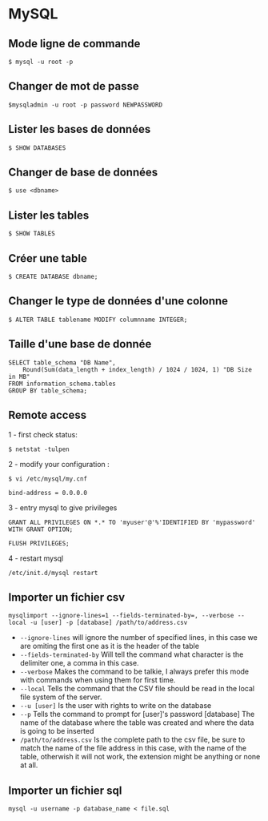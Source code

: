 # MySQL

## Mode ligne de commande

`$ mysql -u root -p`

## Changer de mot de passe

`$mysqladmin -u root -p password NEWPASSWORD`

## Lister les bases de données

`$ SHOW DATABASES`

## Changer de base de données

`$ use <dbname>`

## Lister les tables

`$ SHOW TABLES`

## Créer une table

`$ CREATE DATABASE dbname;`

## Changer le type de données d'une colonne

`$ ALTER TABLE tablename MODIFY columnname INTEGER;`


## Taille d'une base de donnée

```
SELECT table_schema "DB Name", 
    Round(Sum(data_length + index_length) / 1024 / 1024, 1) "DB Size in MB" 
FROM information_schema.tables
GROUP BY table_schema;
``` 
## Remote access

1 - first check status:

`$ netstat -tulpen`

2 - modify your configuration :

`$ vi /etc/mysql/my.cnf`

`bind-address = 0.0.0.0`

3 - entry mysql to give privileges
 
```
GRANT ALL PRIVILEGES ON *.* TO 'myuser'@'%'IDENTIFIED BY 'mypassword' WITH GRANT OPTION;

FLUSH PRIVILEGES;
```

4 - restart mysql

`/etc/init.d/mysql restart`

## Importer un fichier csv

```
mysqlimport --ignore-lines=1 --fields-terminated-by=, --verbose --local -u [user] -p [database] /path/to/address.csv
```
* `--ignore-lines` will ignore the number of specified lines, in this case we are omiting the first one as it is the header of the table
* `--fields-terminated-by` Will tell the command what character is the delimiter one, a comma in this case.
* `--verbose` Makes the command to be talkie, I always prefer this mode with commands when using them for first time.
* `--local` Tells the command that the CSV file should be read in the local file system of the server.
* `--u [user]` Is the user with rights to write on the database
* `--p` Tells the command to prompt for [user]'s password
[database] The name of the database where the table was created and where the data is going to be inserted
* `/path/to/address.csv` Is the complete path to the csv file, be sure to match the name of the file address in this case, with the name of the table, otherwish it will not work, the extension might be anything or none at all.

## Importer un fichier sql

```
mysql -u username -p database_name < file.sql
```